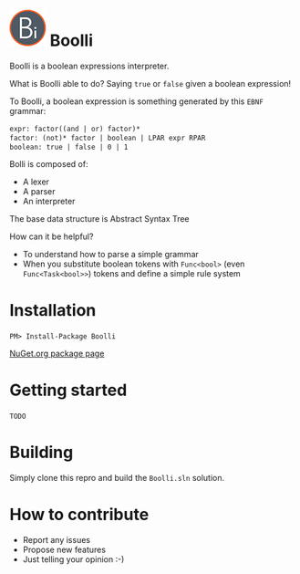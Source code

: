 # ![Logo](Boolli-icon-64x64.png) Boolli

Boolli is a boolean expressions interpreter.

What is Boolli able to do? Saying `true` or `false` given a boolean expression!

To Boolli, a boolean expression is something generated by this `EBNF` grammar:

  ```
  expr: factor((and | or) factor)*
  factor: (not)* factor | boolean | LPAR expr RPAR
  boolean: true | false | 0 | 1
  ```

Bolli is composed of:
- A lexer
- A parser
- An interpreter

The base data structure is Abstract Syntax Tree

How can it be helpful?
- To understand how to parse a simple grammar
- When you substitute boolean tokens with `Func<bool>` (even `Func<Task<bool>>`) tokens and define a simple rule system

# Installation
`PM> Install-Package Boolli`

[NuGet.org package page](https://www.nuget.org/packages/Boolli)

# Getting started
`TODO`

# Building
Simply clone this repro and build the `Boolli.sln` solution.

# How to contribute
- Report any issues
- Propose new features
- Just telling your opinion :-)